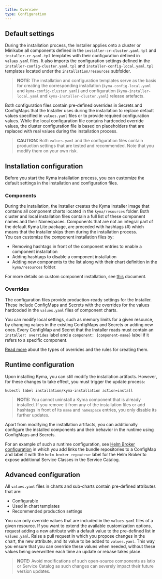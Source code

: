 ```yaml
---
title: Overview
type: Configuration
---
```


## Default settings

During the installation process, the Installer applies onto a cluster or Minikube all components defined in the `installer-cr-cluster.yaml.tpl` and `installer-cr.yaml.tpl` templates with their configuration defined in `values.yaml` files. It also imports the configuration settings defined in the `installer-config-cluster.yaml.tpl` and `installer-config-local.yaml.tpl` templates located under the `installation/resources` subfolder.

> **NOTE:** The installation and configuration templates serve as the basis for creating the corresponding installation (`kyma-config-local.yaml` and `kyma-config-cluster.yaml`) and configuration (`kyma-installer-local.yaml` and `kyma-installer-cluster.yaml`) release artefacts.

Both configuration files contain pre-defined overrides in Secrets and ConfigMaps that the Installer uses during the installation to replace default values specified in `values.yaml` files or to provide required configuration values. While the local configuration file contains hardcoded override values, the cluster configuration file is based on placeholders that are replaced with real values during the installation process.

>**CAUTION:** Both `values.yaml` and the configuration files contain production settings that are tested and recommended. Note that you modify them on your own risk.

## Installation configuration

Before you start the Kyma installation process, you can customize the default settings in the installation and configuration files.

### Components

During the installation, the Installer creates the Kyma Installer image that contains all component charts located in the `kyma/resources` folder. Both cluster and local installation files contain a full list of these component names and their Namespaces.
Components that are not an integral part of the default Kyma Lite package, are preceded with hashtags (#) which means that the Installer skips them during the installation process.   
You can customize the component installation files by:
- Removing hashtags in front of the component entries to enable a component installation
- Adding hashtags to disable a component installation
- Adding new components to the list along with their chart definition in the `kyma/resources` folder.

For more details on custom component installation, see [this](#configuration-custom-component-installation) document.

### Overrides

The configuration files provide production-ready settings for the Installer. These include ConfigMaps and Secrets with the overrides for the values hardcoded in the `values.yaml` files of component charts.

You can modify local settings, such as memory limits for a given resource, by changing values in the existing ConfigMaps and Secrets or adding new ones. Every ConfigMap and Secret that the Installer reads must contain an `installer: overrides` label and a `component: {component-name}` label if it refers to a specific component.

[Read more](#configuration-helm-overrides-for-kyma-installation) about the types of overrides and the rules for creating them.

## Runtime configuration

Upon installing Kyma, you can still modify the installation artifacts. However, for these changes to take effect, you must trigger the update process:  

```
kubectl label installation/kyma-installation action=install
```

>**NOTE:** You cannot uninstall a Kyma component that is already installed. If you remove it from any of the installation files or add hashtags in front of its `name` and `namespace` entries, you only disable its further updates.

Apart from modifying the installation artifacts, you can additionally configure the installed components and their behavior in the runtime using ConfigMaps and Secrets.

For an example of such a runtime configuration, see [Helm Broker configuration](/components/helm-broker/#configuration-configuration) in which you add links the bundle repositories to a ConfigMap and label it with the `helm-broker-repo=true` label for the Helm Broker to expose additional Service Classes in the Service Catalog.

## Advanced configuration

All `values.yaml` files in charts and sub-charts contain pre-defined attributes that are:
- Configurable
- Used in chart templates
- Recommended production settings

You can only override values that are included in the `values.yaml` files of a given resource. If you want to extend the available customization options, request adding a new attribute with a default value to the pre-defined list in `values.yaml`. Raise a pull request in which you propose changes in the chart, the new attribute, and its value to be added to `values.yaml`. This way you ensure that you can override these values when needed, without these values being overwritten each time an update or rebase takes place.

>**NOTE:** Avoid modifications of such open-source components as Istio or Service Catalog as such changes can severely impact their future version updates.
